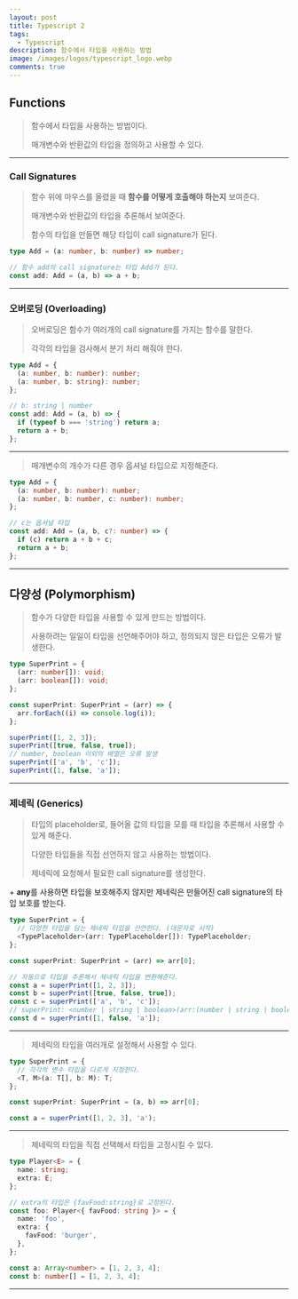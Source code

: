 ```yaml
---
layout: post
title: Typescript 2
tags:
  - Typescript
description: 함수에서 타입을 사용하는 방법
image: /images/logos/typescript_logo.webp
comments: true
---
```


## Functions

> 함수에서 타입을 사용하는 방법이다.
>
> 매개변수와 반환값의 타입을 정의하고 사용할 수 있다.

---

### Call Signatures

> 함수 위에 마우스를 올렸을 때 **함수를 어떻게 호출해야 하는지** 보여준다.
>
> 매개변수와 반환값의 타입을 추론해서 보여준다.
>
> 함수의 타입을 만들면 해당 타입이 call signature가 된다.

```typescript
type Add = (a: number, b: number) => number;

// 함수 add의 call signature는 타입 Add가 된다.
const add: Add = (a, b) => a + b;
```

---

### 오버로딩 (Overloading)

> 오버로딩은 함수가 여러개의 call signature를 가지는 함수를 말한다.
>
> 각각의 타입을 검사해서 분기 처리 해줘야 한다.

```typescript
type Add = {
  (a: number, b: number): number;
  (a: number, b: string): number;
};

// b: string | number
const add: Add = (a, b) => {
  if (typeof b === 'string') return a;
  return a + b;
};
```

---

> 매개변수의 개수가 다른 경우 옵셔널 타입으로 지정해준다.

```typescript
type Add = {
  (a: number, b: number): number;
  (a: number, b: number, c: number): number;
};

// c는 옵셔널 타입
const add: Add = (a, b, c?: number) => {
  if (c) return a + b + c;
  return a + b;
};
```

---

## 다양성 (Polymorphism)

> 함수가 다양한 타입을 사용할 수 있게 만드는 방법이다.
>
> 사용하려는 일일이 타입을 선언해주어야 하고, 정의되지 않은 타입은 오류가 발생한다.

```typescript
type SuperPrint = {
  (arr: number[]): void;
  (arr: boolean[]): void;
};

const superPrint: SuperPrint = (arr) => {
  arr.forEach((i) => console.log(i));
};

superPrint([1, 2, 3]);
superPrint([true, false, true]);
// number, boolean 이외의 배열은 오류 발생
superPrint(['a', 'b', 'c']);
superPrint([1, false, 'a']);
```

---

### 제네릭 (Generics)

> 타입의 placeholder로, 들어올 값의 타입을 모를 때 타입을 추론해서 사용할 수 있게 해준다.
>
> 다양한 타입들을 직접 선언하지 않고 사용하는 방법이다.
>
> 제네릭에 요청해서 필요한 call signature를 생성한다.

\+ **any**를 사용하면 타입을 보호해주지 않지만 제네릭은 만들어진 call signature의 타입 보호를 받는다.

```typescript
type SuperPrint = {
  // 다양한 타입을 담는 제네릭 타입을 선언한다. (대문자로 시작)
  <TypePlaceholder>(arr: TypePlaceholder[]): TypePlaceholder;
};

const superPrint: SuperPrint = (arr) => arr[0];

// 자동으로 타입을 추론해서 제네릭 타입을 변환해준다.
const a = superPrint([1, 2, 3]);
const b = superPrint([true, false, true]);
const c = superPrint(['a', 'b', 'c']);
// superPrint: <number | string | boolean>(arr:(number | string | boolean)[]) => number | string | boolean
const d = superPrint([1, false, 'a']);
```

---

> 제네릭의 타입을 여러개로 설정해서 사용할 수 있다.

```typescript
type SuperPrint = {
  // 각각의 변수 타입을 다르게 지정한다.
  <T, M>(a: T[], b: M): T;
};

const superPrint: SuperPrint = (a, b) => arr[0];

const a = superPrint([1, 2, 3], 'a');
```

---

> 제네릭의 타입을 직접 선택해서 타입을 고정시킬 수 있다.

```typescript
type Player<E> = {
  name: string;
  extra: E;
};

// extra의 타입은 {favFood:string}로 고정된다.
const foo: Player<{ favFood: string }> = {
  name: 'foo',
  extra: {
    favFood: 'burger',
  },
};

const a: Array<number> = [1, 2, 3, 4];
const b: number[] = [1, 2, 3, 4];
```

---
